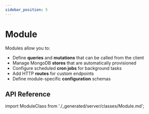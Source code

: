 ```yaml
---
sidebar_position: 5
---
```


# Module

Modules allow you to:
- Define **queries** and **mutations** that can be called from the client
- Manage MongoDB **stores** that are automatically provisioned
- Configure scheduled **cron jobs** for background tasks
- Add HTTP **routes** for custom endpoints
- Define module-specific **configuration** schemas

## API Reference

import ModuleClass from './_generated/server/classes/Module.md';

<ModuleClass />
